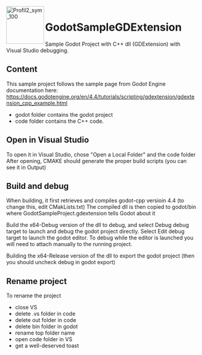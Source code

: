 <img align="left" width="100" height="100" alt="Profil2_sym_100" src="https://github.com/user-attachments/assets/eb732e26-5008-46cd-989b-152fb5f8683b" />

# GodotSampleGDExtension
Sample Godot Project with C++ dll (GDExtension) with Visual Studio debugging.

## Content
This sample project follows the sample page from Godot Engine documentation here:
https://docs.godotengine.org/en/4.4/tutorials/scripting/gdextension/gdextension_cpp_example.html

- godot folder contains the godot project
- code folder contains the C++ code.

## Open in Visual Studio
To open it in Visual Studio, chose "Open a Local Folder" and the code folder
After opening, CMAKE should generate the proper build scripts (you can see it in Output)

## Build and debug
When building, it first retrieves and compiles godot-cpp versioin 4.4 (to change this, edit CMakLists.txt)
The compiled dll is then copied to godot/bin where GodotSampleProject.gdextension tells Godot about it

Build the x64-Debug version of the dll to debug, and select Debug debug target to launch and debug the godot project directly.
Select Edit debug target to launch the godot editor. To debug while the editor is launched you will need to attach manually to the running project.

Building the x64-Release version of the dll to export the godot project (then you should uncheck debug in godot export)

## Rename project
To rename the project
- close VS
- delete .vs folder in code
- delete out folder in code
- delete bin folder in godot
- rename top folder name
- open code folder in VS
- get a well-deserved toast

  
  



